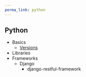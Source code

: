 ```yaml
---
perma_link: python
---
```


## Python
* Basics
  * [Versions](versions)
* Libraries
* Frameworks
  * Django
    * django-restful-framework
